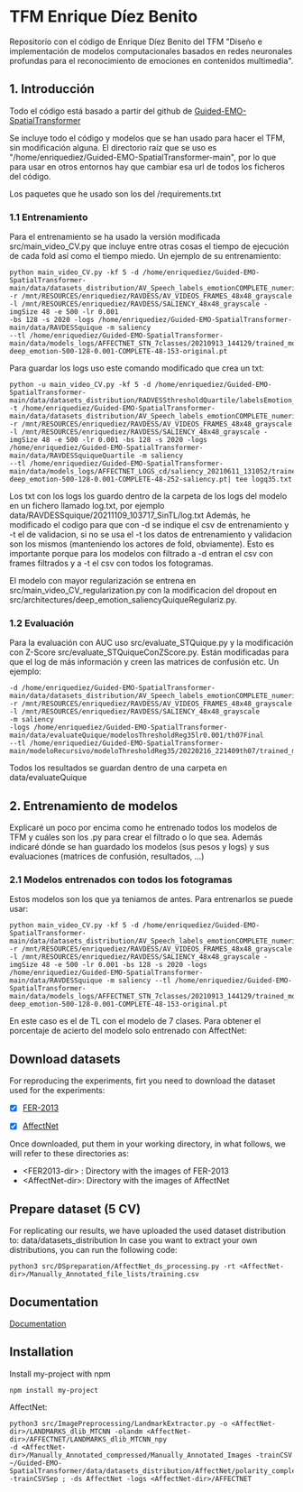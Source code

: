 # TFM Enrique Díez Benito

Repositorio con el código de Enrique Díez Benito del TFM "Diseño e implementación de modelos computacionales basados en redes neuronales profundas para el reconocimiento de emociones en contenidos multimedia".



## 1. Introducción
Todo el código está basado a partir del github de 
[Guided-EMO-SpatialTransformer](https://github.com/cristinalunaj/Guided-EMO-SpatialTransformer)

Se incluye todo el código y modelos que se han usado para hacer el TFM, sin modificación alguna. El directorio raíz que se uso es "/home/enriquediez/Guided-EMO-SpatialTransformer-main", por lo que para usar en otros entornos hay que cambiar esa url de todos los ficheros del código.

Los paquetes que he usado son los del /requirements.txt

### 1.1 Entrenamiento
Para el entrenamiento se ha usado la versión modificada src/main_video_CV.py que incluye entre otras cosas el tiempo de ejecución de cada fold
así como el tiempo miedo. Un ejemplo de su entrenamiento:

    python main_video_CV.py -kf 5 -d /home/enriquediez/Guided-EMO-SpatialTransformer-main/data/datasets_distribution/AV_Speech_labels_emotionCOMPLETE_numeric_PNG.csv 
    -r /mnt/RESOURCES/enriquediez/RAVDESS/AV_VIDEOS_FRAMES_48x48_grayscale -l /mnt/RESOURCES/enriquediez/RAVDESS/SALIENCY_48x48_grayscale -imgSize 48 -e 500 -lr 0.001 
    -bs 128 -s 2020 -logs /home/enriquediez/Guided-EMO-SpatialTransformer-main/data/RAVDESSquique -m saliency 
    --tl /home/enriquediez/Guided-EMO-SpatialTransformer-main/data/models_logs/AFFECTNET_STN_7classes/20210913_144129/trained_models/TMP-deep_emotion-500-128-0.001-COMPLETE-48-153-original.pt
Para guardar los logs uso este comando modificado que crea un txt:

    python -u main_video_CV.py -kf 5 -d /home/enriquediez/Guided-EMO-SpatialTransformer-main/data/datasets_distribution/RADVESSthresholdQuartile/labelsEmotion_Quartile_35.csv 
    -t /home/enriquediez/Guided-EMO-SpatialTransformer-main/data/datasets_distribution/AV_Speech_labels_emotionCOMPLETE_numeric_PNG.csv -r /mnt/RESOURCES/enriquediez/RAVDESS/AV_VIDEOS_FRAMES_48x48_grayscale 
    -l /mnt/RESOURCES/enriquediez/RAVDESS/SALIENCY_48x48_grayscale -imgSize 48 -e 500 -lr 0.001 -bs 128 -s 2020 -logs /home/enriquediez/Guided-EMO-SpatialTransformer-main/data/RAVDESSquiqueQuartile -m saliency 
    --tl /home/enriquediez/Guided-EMO-SpatialTransformer-main/data/models_logs/AFFECTNET_LOGS_cd/saliency_20210611_131052/trained_models/TMP-deep_emotion-500-128-0.001-COMPLETE-48-252-saliency.pt| tee logq35.txt

Los txt con los logs los guardo dentro de la carpeta de los logs del modelo en un fichero llamado log.txt, por ejemplo data/RAVDESSquique/20211109_103717_SinTL/log.txt
Además, he modificado el codigo para que con -d se indique el csv de entrenamiento y -t el de validacion, si no se usa el -t los datos de entrenamiento y validacion son los mismos (manteniendo los actores de fold, obviamente). Esto es importante porque para los modelos con filtrado a -d entran el csv con frames filtrados y a -t el csv con todos los fotogramas.

El modelo con mayor regularización se entrena en src/main_video_CV_regularization.py con la modificacion del dropout en src/architectures/deep_emotion_saliencyQuiqueRegulariz.py.
### 1.2 Evaluación

Para la evaluación con AUC uso src/evaluate_STQuique.py y la modificación con Z-Score src/evaluate_STQuiqueConZScore.py.
Están modificadas para que el log de más información y creen las matrices de confusión etc.
Un ejemplo:

    -d /home/enriquediez/Guided-EMO-SpatialTransformer-main/data/datasets_distribution/AV_Speech_labels_emotionCOMPLETE_numeric_PNG.csv
    -r /mnt/RESOURCES/enriquediez/RAVDESS/AV_VIDEOS_FRAMES_48x48_grayscale
    -l /mnt/RESOURCES/enriquediez/RAVDESS/SALIENCY_48x48_grayscale
    -m saliency
    -logs /home/enriquediez/Guided-EMO-SpatialTransformer-main/data/evaluateQuique/modelosThresholdReg35lr0.001/th07Final
    --tl /home/enriquediez/Guided-EMO-SpatialTransformer-main/modeloRecursivo/modeloThresholdReg35/20220216_221409th07/trained_models
    
Todos los resultados se guardan dentro de una carpeta en data/evaluateQuique

## 2. Entrenamiento de modelos
Explicaré un poco por encima como he entrenado todos los modelos de TFM y cuáles son los .py para crear el filtrado o lo que sea. Además indicaré dónde se han guardado los modelos (sus pesos y logs) y sus evaluaciones (matrices de confusión, resultados, ...)

### 2.1 Modelos entrenados con todos los fotogramas
Estos modelos son los que ya teniamos de antes. Para entrenarlos se puede usar:
    
    python main_video_CV.py -kf 5 -d /home/enriquediez/Guided-EMO-SpatialTransformer-main/data/datasets_distribution/AV_Speech_labels_emotionCOMPLETE_numeric_PNG.csv -r /mnt/RESOURCES/enriquediez/RAVDESS/AV_VIDEOS_FRAMES_48x48_grayscale -l /mnt/RESOURCES/enriquediez/RAVDESS/SALIENCY_48x48_grayscale -imgSize 48 -e 500 -lr 0.001 -bs 128 -s 2020 -logs /home/enriquediez/Guided-EMO-SpatialTransformer-main/data/RAVDESSquique -m saliency --tl /home/enriquediez/Guided-EMO-SpatialTransformer-main/data/models_logs/AFFECTNET_STN_7classes/20210913_144129/trained_models/TMP-deep_emotion-500-128-0.001-COMPLETE-48-153-original.pt

En este caso es el de TL con el modelo de 7 clases.
Para obtener el porcentaje de acierto del modelo solo entrenado con AffectNet:




## Download datasets
For reproducing the experiments, firt you need to download the dataset used for the experiments: 

- [x] [FER-2013](https://www.kaggle.com/msambare/fer2013)
- [x] [AffectNet](http://mohammadmahoor.com/affectnet/)


Once downloaded, put them in your working directory, in what follows, we will refer to these directories as: 

* \<FER2013-dir> : Directory with the images of FER-2013 
* \<AffectNet-dir>: Directory with the images of AffectNet

## Prepare dataset (5 CV)
For replicating our results, we have uploaded the used dataset distribution to: data/datasets_distribution
In case you want to extract your own distributions, you can run the following code: 

    python3 src/DSpreparation/AffectNet_ds_processing.py -rt <AffectNet-dir>/Manually_Annotated_file_lists/training.csv
 
## Documentation

[Documentation](https://linktodocumentation)


## Installation

Install my-project with npm


    npm install my-project
AffectNet:

    python3 src/ImagePreprocessing/LandmarkExtractor.py -o <AffectNet-dir>/LANDMARKS_dlib_MTCNN -olandm <AffectNet-dir>/AFFECTNET/LANDMARKS_dlib_MTCNN_npy
    -d <AffectNet-dir>/Manually_Annotated_compressed/Manually_Annotated_Images -trainCSV ~/Guided-EMO-SpatialTransformer/data/datasets_distribution/AffectNet/polarity_complete_5folds.csv
    -trainCSVSep ; -ds AffectNet -logs <AffectNet-dir>/AFFECTNET


